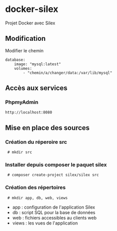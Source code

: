 # docker-silex
Projet Docker avec Silex

## Modification
Modifier le chemin

    database:
        image: "mysql:latest"
        volumes:
            - "chemin/a/changer/data:/var/lib/mysql"
## Accès aux services
### PhpmyAdmin
    http://localhost:8080

## Mise en place des sources
 ### Création du réperoire src
     # mkdir src
 ### Installer depuis composer le paquet silex
     # composer create-project silex/silex src
 ### Création des répertoires
     # mkdir app, db, web, views
     
* app : configuration de l'application Silex
* db : script SQL pour la base de données
* web : fichiers accessibles au clients web
* views : les vues de l'application
 
    
